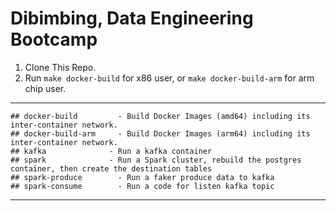 # Dibimbing, Data Engineering Bootcamp

1. Clone This Repo.
2. Run `make docker-build` for x86 user, or `make docker-build-arm` for arm chip user.

---
```
## docker-build			- Build Docker Images (amd64) including its inter-container network.
## docker-build-arm		- Build Docker Images (arm64) including its inter-container network.
## kafka  		      - Run a kafka container
## spark  		      - Run a Spark cluster, rebuild the postgres container, then create the destination tables
## spark-produce  		- Run a faker produce data to kafka
## spark-consume		- Run a code for listen kafka topic

```

---
